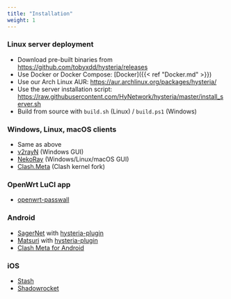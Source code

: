 ```yaml
---
title: "Installation"
weight: 1
---
```


### Linux server deployment

- Download pre-built binaries from https://github.com/tobyxdd/hysteria/releases
- Use Docker or Docker Compose: [Docker]({{< ref "Docker.md" >}})
- Use our Arch Linux AUR: https://aur.archlinux.org/packages/hysteria/
- Use the server installation script: https://raw.githubusercontent.com/HyNetwork/hysteria/master/install_server.sh
- Build from source with `build.sh` (Linux) / `build.ps1` (Windows)

### Windows, Linux, macOS clients

- Same as above
- [v2rayN](https://github.com/2dust/v2rayN) (Windows GUI)
- [NekoRay](https://github.com/MatsuriDayo/nekoray) (Windows/Linux/macOS GUI)
- [Clash.Meta](https://github.com/MetaCubeX/Clash.Meta) (Clash kernel fork)

### OpenWrt LuCI app

- [openwrt-passwall](https://github.com/xiaorouji/openwrt-passwall)

### Android

- [SagerNet](https://github.com/SagerNet/SagerNet) with [hysteria-plugin](https://github.com/SagerNet/SagerNet/releases?q=Hysteria)
- [Matsuri](https://github.com/MatsuriDayo/Matsuri) with [hysteria-plugin](https://github.com/MatsuriDayo/plugins/releases?q=Hysteria)
- [Clash Meta for Android](https://github.com/MetaCubeX/ClashMetaForAndroid)

### iOS

- [Stash](https://apps.apple.com/app/stash/id1596063349)
- [Shadowrocket](https://apps.apple.com/us/app/shadowrocket/id932747118)